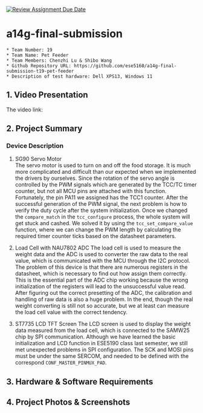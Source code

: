 [![Review Assignment Due Date](https://classroom.github.com/assets/deadline-readme-button-24ddc0f5d75046c5622901739e7c5dd533143b0c8e959d652212380cedb1ea36.svg)](https://classroom.github.com/a/kzkUPShx)
# a14g-final-submission

    * Team Number: 19
    * Team Name: Pet Feeder
    * Team Members: Chenzhi Lu & Shibo Wang
    * Github Repository URL: https://github.com/ese5160/a14g-final-submission-t19-pet-feeder
    * Description of test hardware: Dell XPS13, Windows 11

## 1. Video Presentation
The video link:

## 2. Project Summary

### Device Description

1. SG90 Servo Motor  
The servo motor is used to turn on and off the food storage. It is much more complicated and difficult than our expected when we implemented the drivers by ourselves. Since the rotation of the servo angle is controlled by the PWM signals which are generated by the TCC/TC timer counter, but not all MCU pins are attached with this function. Fortunately, the pin PA11 we assigned has the TCC1 counter. After the successful generation of the PWM signal, the next problem is how to verify the duty cycle after the system initialization. Once we changed the `compare_match` in the `tcc_configure` process, the whole system will get stuck and cashed. We solved it by using the `tcc_set_compare_value` function, where we can change the PWM length by calculating the required timer counter ticks based on the datasheet parameters.

2. Load Cell with NAU7802 ADC
The load cell is used to measure the weight data and the ADC is used to converter the raw data to the real value, which is communicated with the MCU through the I2C protocol. The problem of this device is that there are numerous registers in the datasheet, which is necessary to find out how assign them correctly. This is the essential part of the ADC chip working because the wrong initialization of the registers will lead to the unsuccessful value read. After figuring out the correct presetting of the ADC, the calibration and handling of raw data is also a huge problem. In the end, though the real weight converting is still not so accurate, but we at least can measure the load cell value with the correct tendency.

3. ST7735 LCD TFT Screen
The LCD screen is used to display the weight data measured from the load cell, which is connected to the SAMW25 chip by SPI communication. Although we have learned the basic initialization and LCD function in ESE5190 class last semester, we still met unexpected problems in SPI configuration. The SCK and MOSI pins must be under the same SERCOM, and needed to be defined with the correspond `CONF_MASTER_PINMUX_PAD`.

## 3. Hardware & Software Requirements

## 4. Project Photos & Screenshots
